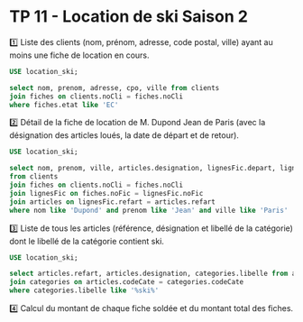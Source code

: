 # TP 11 - Location de ski Saison 2

:one: Liste des clients (nom, prénom, adresse, code postal, ville) ayant au moins une fiche de location en cours.

```sql
USE location_ski;

select nom, prenom, adresse, cpo, ville from clients
join fiches on clients.noCli = fiches.noCli
where fiches.etat like 'EC'
```

:two: Détail de la fiche de location de M. Dupond Jean de Paris (avec la désignation des articles loués, la date de départ et de retour).

```sql
USE location_ski;

select nom, prenom, ville, articles.designation, lignesFic.depart, lignesFic.retour
from clients
join fiches on clients.noCli = fiches.noCli
join lignesFic on fiches.noFic = lignesFic.noFic
join articles on lignesFic.refart = articles.refart
where nom like 'Dupond' and prenom like 'Jean' and ville like 'Paris'
```

:three: Liste de tous les articles (référence, désignation et libellé de la catégorie) dont le libellé de la catégorie contient ski.

```sql
USE location_ski;

select articles.refart, articles.designation, categories.libelle from articles
join categories on articles.codeCate = categories.codeCate
where categories.libelle like '%ski%'
```

:four: Calcul du montant de chaque fiche soldée et du montant total des fiches.

```sql

```